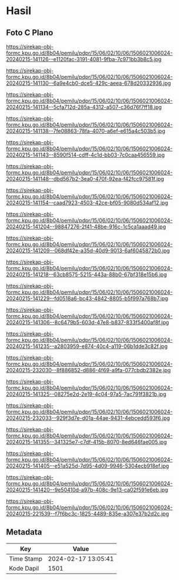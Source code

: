 # Hasil

## Foto C Plano

https://sirekap-obj-formc.kpu.go.id/8b04/pemilu/pdpr/15/06/02/10/06/1506021006024-20240215-141126--e1120fac-3191-4081-9fba-7c971bb3b8c5.jpg

https://sirekap-obj-formc.kpu.go.id/8b04/pemilu/pdpr/15/06/02/10/06/1506021006024-20240215-141130--6a9e4cb0-dce5-429c-aeea-678d20332936.jpg

https://sirekap-obj-formc.kpu.go.id/8b04/pemilu/pdpr/15/06/02/10/06/1506021006024-20240215-141134--5cfa712d-285a-4312-a507-c36d76f7ff18.jpg

https://sirekap-obj-formc.kpu.go.id/8b04/pemilu/pdpr/15/06/02/10/06/1506021006024-20240215-141138--7fe08863-78fa-4070-a6ef-e615a4c503b5.jpg

https://sirekap-obj-formc.kpu.go.id/8b04/pemilu/pdpr/15/06/02/10/06/1506021006024-20240215-141143--8590f514-cdff-4c1d-bb03-7c0caa456559.jpg

https://sirekap-obj-formc.kpu.go.id/8b04/pemilu/pdpr/15/06/02/10/06/1506021006024-20240215-141148--dbd567b2-3ea0-470f-92ea-f42fcc97581f.jpg

https://sirekap-obj-formc.kpu.go.id/8b04/pemilu/pdpr/15/06/02/10/06/1506021006024-20240215-141154--caad7923-4503-42ce-bf05-9080d534af12.jpg

https://sirekap-obj-formc.kpu.go.id/8b04/pemilu/pdpr/15/06/02/10/06/1506021006024-20240215-141204--98847276-2f41-48be-916c-1c5ca1aaad49.jpg

https://sirekap-obj-formc.kpu.go.id/8b04/pemilu/pdpr/15/06/02/10/06/1506021006024-20240215-141209--068df42e-a35d-40d9-9013-6af6045872b0.jpg

https://sirekap-obj-formc.kpu.go.id/8b04/pemilu/pdpr/15/06/02/10/06/1506021006024-20240215-141218--63cb8575-5215-443a-88b0-67bf318e15b6.jpg

https://sirekap-obj-formc.kpu.go.id/8b04/pemilu/pdpr/15/06/02/10/06/1506021006024-20240215-141229--fd0518a6-bc43-4842-8805-b5f997a768b7.jpg

https://sirekap-obj-formc.kpu.go.id/8b04/pemilu/pdpr/15/06/02/10/06/1506021006024-20240215-141306--8c6479b5-603d-47e8-b837-833f5400af8f.jpg

https://sirekap-obj-formc.kpu.go.id/8b04/pemilu/pdpr/15/06/02/10/06/1506021006024-20240215-141235--a2803959-e874-40c4-a119-06b1dde3c82f.jpg

https://sirekap-obj-formc.kpu.go.id/8b04/pemilu/pdpr/15/06/02/10/06/1506021006024-20240215-232030--8f886852-d886-4f69-a9fa-077cbdb2382e.jpg

https://sirekap-obj-formc.kpu.go.id/8b04/pemilu/pdpr/15/06/02/10/06/1506021006024-20240215-141325--08275e2d-2e19-4c04-97a5-7ac791f3821b.jpg

https://sirekap-obj-formc.kpu.go.id/8b04/pemilu/pdpr/15/06/02/10/06/1506021006024-20240215-232033--929f3d7e-d01a-44ae-9431-4ebcedd593f6.jpg

https://sirekap-obj-formc.kpu.go.id/8b04/pemilu/pdpr/15/06/02/10/06/1506021006024-20240215-141355--341325e7-c7df-415b-8070-8ed646fae005.jpg

https://sirekap-obj-formc.kpu.go.id/8b04/pemilu/pdpr/15/06/02/10/06/1506021006024-20240215-141405--e51a525d-7d95-4d09-9946-5304ecb918ef.jpg

https://sirekap-obj-formc.kpu.go.id/8b04/pemilu/pdpr/15/06/02/10/06/1506021006024-20240215-141420--9e50410d-a97b-408c-9e13-ca02f591e6eb.jpg

https://sirekap-obj-formc.kpu.go.id/8b04/pemilu/pdpr/15/06/02/10/06/1506021006024-20240215-221539--f7f6bc3c-1825-4489-835e-a307e37b2d2c.jpg


## Metadata

| Key        | Value               |
| ---------- | ------------------- |
| Time Stamp | 2024-02-17 13:05:41 |
| Kode Dapil | 1501                |




